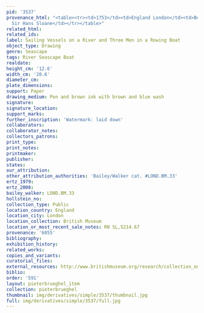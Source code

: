 ```yaml
---
pid: '3537'
provenance_html: "<table><tr><td>1753</td><td>England London</td><td>Bequeathed by
  Sir Hans Sloane</td></tr></table>"
related_html: 
related_ids: 
label: Sailing Vessels on a River and Three Men in a Rowing Boat
object_type: Drawing
genre: Seascape
tags: River Seascape Boat
realdate: 
height_cm: '12.6'
width_cm: '20.6'
diameter_cm: 
plate_dimensions: 
support: Paper
drawing_medium: Pen and brown ink with brown and blue wash
signature: 
signature_location: 
support_marks: 
further_inscription: 'Watermark: laid down'
collaborators: 
collaborator_notes: 
collectors_patrons: 
print_type: 
print_notes: 
printmaker: 
publisher: 
states: 
our_attribution: 
other_attribution_authorities: 'Bailey/Walker cat. #LOND.BM.33'
ertz_1979: 
ertz_2008: 
bailey_walker: LOND.BM.33
hollstein_no: 
collection_type: Public
location_country: England
location_city: London
location_collection: British Museum
location_or_most_recent_sale_notes: RN SL,5214.67
provenance: '6855'
bibliography: 
exhibition_history: 
related_works: 
copies_and_variants: 
curatorial_files: 
external_resources: http://www.britishmuseum.org/research/collection_online/collection_object_details.aspx?objectId=710342&partId=1&searchText=SL%2C5214.67&page=1
biblio: 
order: '591'
layout: pieterbrueghel_item
collection: pieterbrueghel
thumbnail: img/derivatives/simple/3537/thumbnail.jpg
full: img/derivatives/simple/3537/full.jpg
---
```

